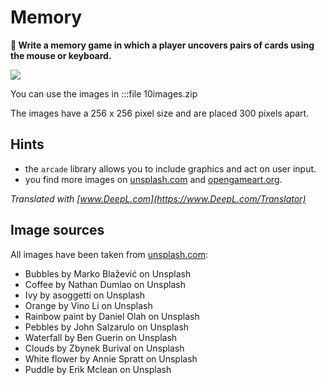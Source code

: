 
# Memory

**🎯 Write a memory game in which a player uncovers pairs of cards using the mouse or keyboard.**

![](images/memory.jpg)

You can use the images in :::file 10images.zip

The images have a 256 x 256 pixel size and are placed 300 pixels apart.

## Hints

* the `arcade` library allows you to include graphics and act on user input.
* you find more images on [unsplash.com](https://unsplash.com) and [opengameart.org](https://opengameart.org/).

*Translated with [www.DeepL.com](https://www.DeepL.com/Translator)*


## Image sources

All images have been taken from [unsplash.com](https://unsplash.com):

* Bubbles by Marko Blažević on Unsplash
* Coffee by Nathan Dumlao on Unsplash
* Ivy by asoggetti on Unsplash
* Orange by Vino Li on Unsplash
* Rainbow paint by Daniel Olah on Unsplash
* Pebbles by John Salzarulo on Unsplash
* Waterfall by Ben Guerin on Unsplash
* Clouds by Zbynek Burival on Unsplash
* White flower by Annie Spratt on Unsplash
* Puddle by Erik Mclean on Unsplash
